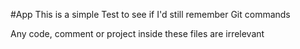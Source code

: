 #App
This is a simple Test to see if I'd still remember Git commands

Any code, comment or project inside these files are irrelevant
